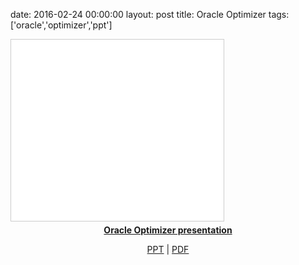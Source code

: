 date: 2016-02-24 00:00:00
layout: post
title: Oracle Optimizer
tags: ['oracle','optimizer','ppt']

<iframe src="//www.slideshare.net/slideshow/embed_code/key/LpJ6FNIOZpiAft" width="340" height="290" frameborder="0" marginwidth="0" marginheight="0" scrolling="no" style="border:1px solid #CCC; border-width:1px; margin-bottom:5px; max-width: 100%;" allowfullscreen> </iframe>

<div style="margin-bottom:5px; text-align:center;"> <strong> <a href="//www.slideshare.net/Jongwon_/oracle-optimizer-presentation" title="Oracle Optimizer presentation" target="_blank">Oracle Optimizer presentation</a> </strong>

<p>
<a href="//notes.jongwony.com/reveal.js/optimizer.html">PPT</a> | <a href="/file/optimizer_presentation.pdf" download>PDF</a>
</p>
</div>
